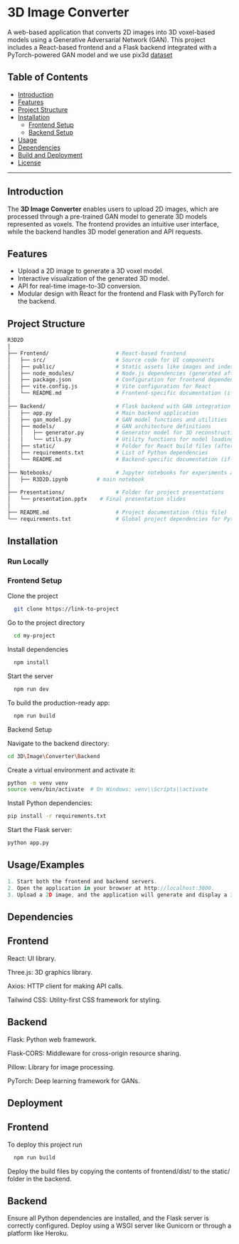 # 3D Image Converter

A web-based application that converts 2D images into 3D voxel-based models using a Generative Adversarial Network (GAN). This project includes a React-based frontend and a Flask backend integrated with a PyTorch-powered GAN model and we use pix3d [dataset](http://pix3d.csail.mit.edu/data/pix3d.zip)


## Table of Contents

- [Introduction](#introduction)
- [Features](#features)
- [Project Structure](#project-structure)
- [Installation](#installation)
  - [Frontend Setup](#frontend-setup)
  - [Backend Setup](#backend-setup)
- [Usage](#usage)
- [Dependencies](#dependencies)
- [Build and Deployment](#build-and-deployment)
- [License](#license)

---

## Introduction

The **3D Image Converter** enables users to upload 2D images, which are processed through a pre-trained GAN model to generate 3D models represented as voxels. The frontend provides an intuitive user interface, while the backend handles 3D model generation and API requests.

## Features

- Upload a 2D image to generate a 3D voxel model.
- Interactive visualization of the generated 3D model.
- API for real-time image-to-3D conversion.
- Modular design with React for the frontend and Flask with PyTorch for the backend.

## Project Structure

```bash
R3D2D
│
├── Frontend/                     # React-based frontend
│   ├── src/                      # Source code for UI components
│   ├── public/                   # Static assets like images and index.html
│   ├── node_modules/             # Node.js dependencies (generated after npm install)
│   ├── package.json              # Configuration for frontend dependencies and scripts
│   ├── vite.config.js            # Vite configuration for React
│   └── README.md                 # Frontend-specific documentation (if any)
│
├── Backend/                      # Flask backend with GAN integration
│   ├── app.py                    # Main backend application
│   ├── gan_model.py              # GAN model functions and utilities
│   ├── models/                   # GAN architecture definitions
│   │   ├── generator.py          # Generator model for 3D reconstruction
│   │   └── utils.py              # Utility functions for model loading and preprocessing
│   ├── static/                   # Folder for React build files (after deployment)
│   ├── requirements.txt          # List of Python dependencies
│   └── README.md                 # Backend-specific documentation (if any)
│
├── Notebooks/                    # Jupyter notebooks for experiments and analysis
│   ├── R3D2D.ipynb         # main notebook
│
├── Presentations/                # Folder for project presentations
│   └── presentation.pptx    # Final presentation slides
│
├── README.md                     # Project documentation (this file)
└── requirements.txt              # Global project dependencies for Python

```



## Installation





   



### Run Locally

### Frontend Setup

Clone the project

```bash
  git clone https://link-to-project
```

Go to the project directory

```bash
  cd my-project
```

Install dependencies

```bash
  npm install
```

Start the server

```bash
  npm run dev
```

To build the production-ready app:

```bash
  npm run build
```
Backend Setup

Navigate to the backend directory:

```bash
cd 3D\Image\Converter\Backend
```
Create a virtual environment and activate it:

```bash
python -m venv venv
source venv/bin/activate  # On Windows: venv\\Scripts\\activate
```

Install Python dependencies: 
```bash
pip install -r requirements.txt
```

Start the Flask server: 
```bash
python app.py
```



## Usage/Examples

```javascript
1. Start both the frontend and backend servers.
2. Open the application in your browser at http://localhost:3000.
3. Upload a 2D image, and the application will generate and display a 3D model.
```


## Dependencies


## Frontend
React: UI library.

Three.js: 3D graphics library.

Axios: HTTP client for making API calls.

Tailwind CSS: Utility-first CSS framework for styling.

## Backend
Flask: Python web framework.

Flask-CORS: Middleware for cross-origin resource sharing.

Pillow: Library for image processing.

PyTorch: Deep learning framework for GANs.
## Deployment

## Frontend
To deploy this project run

```bash
  npm run build
```

Deploy the build files by copying the contents of frontend/dist/ to the static/ folder in the backend.

## Backend
Ensure all Python dependencies are installed, and the Flask server is correctly configured. Deploy using a WSGI server like Gunicorn or through a platform like Heroku.

